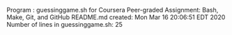 Program : guessinggame.sh for Coursera Peer-graded Assignment: Bash, Make, Git, and GitHub
README.md created: Mon Mar 16 20:06:51 EDT 2020
Number of lines in guessinggame.sh: 25
